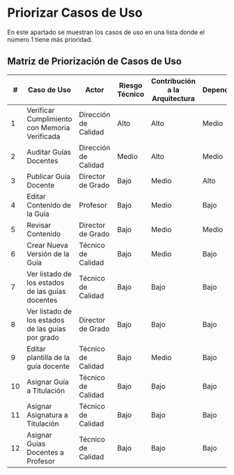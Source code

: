 # Priorizar Casos de Uso
En este apartado se muestran los casos de uso en una lista donde el número 1 tiene más prioridad.

## Matriz de Priorización de Casos de Uso

| **#** | **Caso de Uso**                                     | **Actor**               | **Riesgo Técnico** | **Contribución a la Arquitectura** | **Dependencias** | **Costo/Esfuerzo** | **Valor para el Negocio** | **Visibilidad** | **Prioridad** |
|-------|-----------------------------------------------------|-------------------------|--------------------|-------------------------------------|------------------|---------------------|---------------------------|-----------------|---------------|
| 1     | Verificar Cumplimiento con Memoria Verificada       | Dirección de Calidad    | Alto               | Alto                                | Medio            | Alto                | Alto                      | Alto            | Alta          |
| 2     | Auditar Guías Docentes                              | Dirección de Calidad    | Medio              | Alto                                | Medio            | Alto                | Alto                      | Alto            | Alta          |
| 3     | Publicar Guía Docente                               | Director de Grado       | Bajo               | Medio                               | Alto             | Bajo                | Alto                      | Alto            | Alta          |
| 4     | Editar Contenido de la Guía                         | Profesor                | Bajo               | Medio                               | Bajo             | Medio               | Medio                     | Medio           | Media-Alta    |
| 5     | Revisar Contenido                                   | Director de Grado       | Bajo               | Medio                               | Medio            | Medio               | Medio                     | Medio           | Media-Alta    |
| 6     | Crear Nueva Versión de la Guía                      | Técnico de Calidad      | Bajo               | Medio                               | Bajo             | Medio               | Medio                     | Bajo            | Media         |
| 7     | Ver listado de los estados de las guías docentes    | Técnico de Calidad      | Bajo               | Bajo                                | Bajo             | Bajo                | Medio                     | Medio           | Media         |
| 8     | Ver listado de los estados de las guías por grado   | Director de Grado       | Bajo               | Bajo                                | Bajo             | Bajo                | Medio                     | Medio           | Media         |
| 9     | Editar plantilla de la guía docente                | Técnico de Calidad      | Bajo               | Medio                               | Bajo             | Medio               | Bajo                      | Bajo            | Media         |
| 10    | Asignar Guía a Titulación                           | Técnico de Calidad      | Bajo               | Bajo                                | Bajo             | Bajo                | Bajo                      | Bajo            | Baja          |
| 11    | Asignar Asignatura a Titulación                     | Técnico de Calidad      | Bajo               | Bajo                                | Bajo             | Bajo                | Bajo                      | Bajo            | Baja          |
| 12    | Asignar Guías Docentes a Profesor                   | Técnico de Calidad      | Bajo               | Bajo                                | Bajo             | Bajo                | Bajo                      | Medio           | Baja          |
